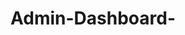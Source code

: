 # Admin-Dashboard-

<a href="https://bashayerrr.github.io/Admin-Dashboard-/"></a><br><br>
<img src="">
